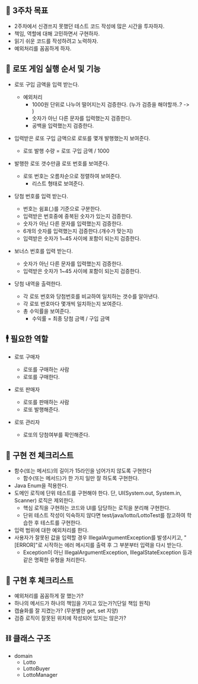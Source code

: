 ## 💎 3주차 목표

- 2주차에서 신경쓰지 못했던 테스트 코드 작성에 많은 시간을 투자하자.
- 책임, 역할에 대해 고민하면서 구현하자.
- 읽기 쉬운 코드를 작성하려고 노력하자.
- 예외처리를 꼼꼼하게 하자.

## 📃 로또 게임 실행 순서 및 기능
- 로또 구입 금액을 입력 받는다.
  - 예외처리
    - 1000원 단위로 나누어 떨어지는지 검증한다. (누가 검증을 해야할까..? -> )
    - 숫자가 아닌 다른 문자를 입력했는지 검증한다.
    - 공백을 입력했는지 검증한다.
    
- 입력받은 로또 구입 금액으로 로또를 몇개 발행했는지 보여준다.
    - 로또 발행 수량 = 로또 구입 금액 / 1000

- 발행한 로또 갯수만큼 로또 번호를 보여준다.
    - 로또 번호는 오름차순으로 정렬하여 보여준다.
      - 리스트 형태로 보여준다.

- 당첨 번호를 입력 받는다.
    - 번호는 쉼표(,)를 기준으로 구분한다.
    - 입력받은 번호중에 중복된 숫자가 있는지 검증한다.
    - 숫자가 아닌 다른 문자를 입력했는지 검증한다.
    - 6개의 숫자를 입력했는지 검증한다.(개수가 맞는지)
    - 입력받은 숫자가 1~45 사이에 포함이 되는지 검증한다.

- 보너스 번호를 입력 받는다.
    - 숫자가 아닌 다른 문자를 입력했는지 검증한다.
    - 입력받은 숫자가 1~45 사이에 포함이 되는지 검증한다.
    
- 당첨 내역을 출력한다.
  - 각 로또 번호와 당첨번호를 비교하여 일치하는 갯수를 알아낸다.
  - 각 로또 번호마다 몇개씩 일치하는지 보여준다.
  - 총 수익률을 보여준다.
    - 수익률 = 최종 당첨 금액 / 구입 금액

## 🕴 필요한 역할

- 로또 구매자
  - 로또를 구매하는 사람
  - 로또를 구매한다.

- 로또 판매자
  - 로또를 판매하는 사람
  - 로또 발행해준다.

- 로또 관리자
  - 로또의 당첨여부를 확인해준다.
  
## 📜 구현 전 체크리스트

- 함수(또는 메서드)의 길이가 15라인을 넘어가지 않도록 구현한다
  - 함수(또는 메서드)가 한 가지 일만 잘 하도록 구현한다.
- Java Enum을 적용한다.
- 도메인 로직에 단위 테스트를 구현해야 한다. 단, UI(System.out, System.in, Scanner) 로직은 제외한다.
  - 핵심 로직을 구현하는 코드와 UI를 담당하는 로직을 분리해 구현한다.
  - 단위 테스트 작성이 익숙하지 않다면 test/java/lotto/LottoTest를 참고하여 학습한 후 테스트를 구현한다.
- 입력 범위에 대한 예외처리를 한다.
- 사용자가 잘못된 값을 입력할 경우 IllegalArgumentException를 발생시키고, "[ERROR]"로 시작하는 에러 메시지를 출력 후 그 부분부터 입력을 다시 받는다.
  - Exception이 아닌 IllegalArgumentException, IllegalStateException 등과 같은 명확한 유형을 처리한다.

## 📜 구현 후 체크리스트

- 예외처리를 꼼꼼하게 잘 했는가?
- 하나의 메서드가 하나의 책임을 가지고 있는가?(단일 책임 원칙)
- 캡슐화를 잘 지켰는가? (무분별한 get, set 지양)
- 검증 로직이 잘못된 위치에 작성되어 있지는 않은가?


## ⛓️ 클래스 구조

- domain
  - Lotto
  - LottoBuyer
  - LottoManager
